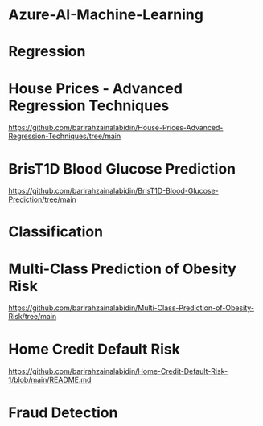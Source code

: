 # Azure-AI-Machine-Learning


# Regression


# House Prices - Advanced Regression Techniques


https://github.com/barirahzainalabidin/House-Prices-Advanced-Regression-Techniques/tree/main


# BrisT1D Blood Glucose Prediction


https://github.com/barirahzainalabidin/BrisT1D-Blood-Glucose-Prediction/tree/main





# Classification


# Multi-Class Prediction of Obesity Risk


https://github.com/barirahzainalabidin/Multi-Class-Prediction-of-Obesity-Risk/tree/main



# Home Credit Default Risk


https://github.com/barirahzainalabidin/Home-Credit-Default-Risk-1/blob/main/README.md






# Fraud Detection 




